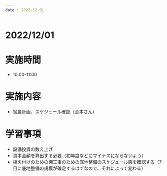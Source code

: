 ```yaml
---
date : 2022-12-01
---
```


# 2022/12/01

# 実施時間
- 10:00-11:00

# 実施内容
- 営農計画、スケジュール確認（金本さん）

# 学習事項
- 設備投資の数え上げ
- 資本金額を算出する必要（初年度などにマイナスにならないよう）
- 植え付けのための棚工事のための底地整備のスケジュール感を確認する（7日に底地整備の規模が確定するはずなので、それによって変わる）